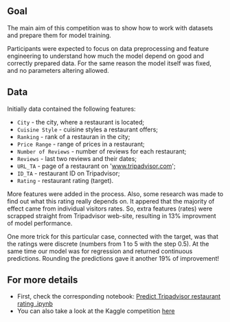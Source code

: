## Goal

The main aim of this competition was to show how to work with datasets and prepare them for model training. 

Participants were expected to focus on data preprocessing and feature engineering to understand how much the model depend on good and correctly prepared data. For the same reason the model itself was fixed, and no parameters altering allowed.

## Data

Initially data contained the following features:

* ```City``` - the city, where a restaurant is located;
* ```Cuisine Style``` - cuisine styles a restaurant offers;
* ```Ranking``` - rank of a restauran in the city;
* ```Price Range``` - range of prices in a restaurant;
* ```Number of Reviews``` - number of reviews for each restaurant;
* ```Reviews``` - last two reviews and their dates;
* ```URL_TA``` - page of a restaurant on 'www.tripadvisor.com';
* ```ID_TA``` - restaurant ID on Tripadvisor;
* ```Rating``` - restaurant rating (target).

More features were added in the process. Also, some research was made to find out what this rating really depends on. It appered that the majority of effect came from individual visitors rates. So, extra features (rates) were scrapped straight from Tripadvisor web-site, resulting in 13% improvment of model performance.

One more trick for this particular case, connected with the target, was that the ratings were discrete (numbers from 1 to 5 with the step 0.5). At the same time our model was for regression and returned continuous predictions. Rounding the predictions gave it another 19% of improvement!

## For more details

- First, check the corresponding notebook: [Predict Tripadvisor restaurant rating .ipynb](https://github.com/C-Alice/SF-Module-1-Tripadvisor-restaurant-rating-prediction/blob/master/Predict%20Tripadvisor%20restaurant%20rating%20.ipynb)
- You can also take a look at the Kaggle competition [here](https://www.kaggle.com/c/kaggle-sf-dst-through-1/overview)
